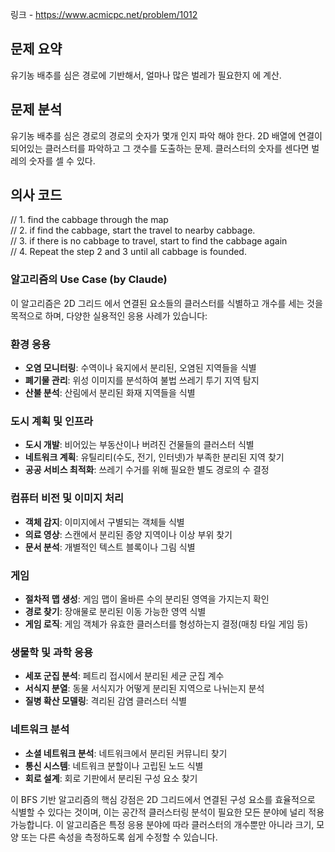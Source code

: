 링크 - https://www.acmicpc.net/problem/1012

## 문제 요약 

유기농 배추를 심은 경로에 기반해서, 얼마나 많은 벌레가 필요한지 에 계산. 
## 문제 분석 

유기농 배추를 심은 경로의 경로의 숫자가 몇개 인지 파악 해야 한다. 2D 배열에 연결이 되어있는 클러스터를 파악하고 그 갯수를 도출하는 문제. 클러스터의 숫자를 센다면 벌레의 숫자를 셀 수 있다. 

## 의사 코드 

// 1. find the cabbage through the map  
// 2. if find the cabbage, start the travel to nearby cabbage.  
// 3. if there is no cabbage to travel, start to find the cabbage again  
// 4. Repeat the step 2 and 3 until all cabbage is founded. 


### 알고리즘의 Use Case (by Claude)

이 알고리즘은 2D 그리드 에서 연결된 요소들의 클러스터를 식별하고 개수를 세는 것을 목적으로 하며, 다양한 실용적인 응용 사례가 있습니다:

### 환경 응용

- **오염 모니터링**: 수역이나 육지에서 분리된, 오염된 지역들을 식별
- **폐기물 관리**: 위성 이미지를 분석하여 불법 쓰레기 투기 지역 탐지
- **산불 분석**: 산림에서 분리된 화재 지역들을 식별

### 도시 계획 및 인프라

- **도시 개발**: 비어있는 부동산이나 버려진 건물들의 클러스터 식별
- **네트워크 계획**: 유틸리티(수도, 전기, 인터넷)가 부족한 분리된 지역 찾기
- **공공 서비스 최적화**: 쓰레기 수거를 위해 필요한 별도 경로의 수 결정

### 컴퓨터 비전 및 이미지 처리

- **객체 감지**: 이미지에서 구별되는 객체들 식별
- **의료 영상**: 스캔에서 분리된 종양 지역이나 이상 부위 찾기
- **문서 분석**: 개별적인 텍스트 블록이나 그림 식별

### 게임

- **절차적 맵 생성**: 게임 맵이 올바른 수의 분리된 영역을 가지는지 확인
- **경로 찾기**: 장애물로 분리된 이동 가능한 영역 식별
- **게임 로직**: 게임 객체가 유효한 클러스터를 형성하는지 결정(매칭 타일 게임 등)

### 생물학 및 과학 응용

- **세포 군집 분석**: 페트리 접시에서 분리된 세균 군집 계수
- **서식지 분열**: 동물 서식지가 어떻게 분리된 지역으로 나뉘는지 분석
- **질병 확산 모델링**: 격리된 감염 클러스터 식별

### 네트워크 분석

- **소셜 네트워크 분석**: 네트워크에서 분리된 커뮤니티 찾기
- **통신 시스템**: 네트워크 분할이나 고립된 노드 식별
- **회로 설계**: 회로 기판에서 분리된 구성 요소 찾기

이 BFS 기반 알고리즘의 핵심 강점은 2D 그리드에서 연결된 구성 요소를 효율적으로 식별할 수 있다는 것이며, 이는 공간적 클러스터링 분석이 필요한 모든 분야에 널리 적용 가능합니다. 이 알고리즘은 특정 응용 분야에 따라 클러스터의 개수뿐만 아니라 크기, 모양 또는 다른 속성을 측정하도록 쉽게 수정할 수 있습니다.